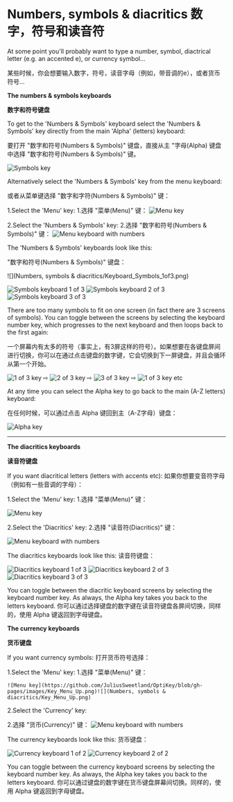 Numbers, symbols & diacritics
数字，符号和读音符
======

At some point you'll probably want to type a number, symbol, diactrical letter (e.g. an accented e), or currency symbol...

某些时候，你会想要输入数字，符号，读音字母（例如，带音调的e），或者货币符号...

**The numbers & symbols keyboards**

**数字和符号键盘**

To get to the 'Numbers & Symbols' keyboard select the 'Numbers & Symbols' key directly from the main 'Alpha' (letters) keyboard:

要打开 "数字和符号(Numbers & Symbols)" 键盘，直接从主 "字母(Alpha) 键盘中选择 "数字和符号(Numbers & Symbols)" 键。

![Symbols key](https://github.com/JuliusSweetland/OptiKey/blob/gh-pages/images/Key_Symbols_Up.png)

Alternatively select the 'Numbers & Symbols' key from the menu keyboard:

或者从菜单键选择 "数字和字符(Numbers & Symbols)" 键：

1.Select the 'Menu' key:
1.选择 "菜单(Menu)" 键：
    ![Menu key](https://github.com/JuliusSweetland/OptiKey/blob/gh-pages/images/Key_Menu_Up.png)

2.Select the 'Numbers & Symbols' key:
2.选择 "数字和符号(Numbers & Symbols)" 键：
    ![Menu keyboard with numbers](https://github.com/JuliusSweetland/OptiKey/blob/gh-pages/images/Keyboard_Menu_Numbered.png)

The 'Numbers & Symbols' keyboards look like this:

"数字和符号(Numbers & Symbols)" 键盘：

![](Numbers, symbols & diacritics/Keyboard_Symbols_1of3.png)

![Symbols keyboard 1 of 3](https://github.com/JuliusSweetland/OptiKey/blob/gh-pages/images/Keyboard_Symbols_1of3.png)
![Symbols keyboard 2 of 3](https://github.com/JuliusSweetland/OptiKey/blob/gh-pages/images/Keyboard_Symbols_2of3.png)
![Symbols keyboard 3 of 3](https://github.com/JuliusSweetland/OptiKey/blob/gh-pages/images/Keyboard_Symbols_3of3.png)

There are too many symbols to fit on one screen (in fact there are 3 screens of symbols). You can toggle between the screens by selecting the keyboard number key, which progresses to the next keyboard and then loops back to the first again:

一个屏幕内有太多的符号（事实上，有3屏这样的符号）。如果想要在各键盘屏间进行切换，你可以在通过点击键盘的数字键，它会切换到下一屏键盘，并且会循环从第一个开始。

![1 of 3 key](https://github.com/JuliusSweetland/OptiKey/blob/gh-pages/images/Key_Symbol_1of3_Up.png)
 ⇨
![2 of 3 key](https://github.com/JuliusSweetland/OptiKey/blob/gh-pages/images/Key_Symbol_2of3_Up.png)
 ⇨
![3 of 3 key](https://github.com/JuliusSweetland/OptiKey/blob/gh-pages/images/Key_Symbol_3of3_Up.png)
 ⇨
![1 of 3 key](https://github.com/JuliusSweetland/OptiKey/blob/gh-pages/images/Key_Symbol_1of3_Up.png)
etc

At any time you can select the Alpha key to go back to the main (A-Z letters) keyboard:

在任何时候，可以通过点击 Alpha 键回到主（A-Z字母）键盘：

![Alpha key](https://github.com/JuliusSweetland/OptiKey/blob/gh-pages/images/Key_Alpha_Up.png)

---


**The diacritics keyboards**

**读音符键盘**

If you want diacritical letters (letters with accents etc):
如果你想要变音符字母（例如有一些音调的字母）：

1.Select the 'Menu' key:
1.选择 "菜单(Menu)" 键：

![Menu key](https://github.com/JuliusSweetland/OptiKey/blob/gh-pages/images/Key_Menu_Up.png)

2.Select the 'Diacritics' key:
2.选择 "读音符(Diacritics)" 键：

![Menu keyboard with numbers](https://github.com/JuliusSweetland/OptiKey/blob/gh-pages/images/Keyboard_Menu_Numbered.png)

The diacritics keyboards look like this:
读音符键盘：

![Diacritics keyboard 1 of 3](https://github.com/JuliusSweetland/OptiKey/blob/gh-pages/images/Keyboard_Diacritic_LowerCase_1of3.png)
![Diacritics keyboard 2 of 3](https://github.com/JuliusSweetland/OptiKey/blob/gh-pages/images/Keyboard_Diacritic_LowerCase_2of3.png)
![Diacritics keyboard 3 of 3](https://github.com/JuliusSweetland/OptiKey/blob/gh-pages/images/Keyboard_Diacritic_LowerCase_3of3.png)

You can toggle between the diacritic keyboard screens by selecting the keyboard number key. As always, the Alpha key takes you back to the letters keyboard.
你可以通过选择键盘的数字键在读音符键盘各屏间切换，同样的，使用 Alpha 键返回到字母键盘。


**The currency keyboards**

**货币键盘**

If you want currency symbols:
打开货币符号选择：

1.Select the 'Menu' key:
1.选择 "菜单(Menu)" 键：

    ![Menu key](https://github.com/JuliusSweetland/OptiKey/blob/gh-pages/images/Key_Menu_Up.png)![](Numbers, symbols & diacritics/Key_Menu_Up.png)
2.Select the 'Currency' key:

2.选择 "货币(Currency)" 键：
    ![Menu keyboard with numbers](https://github.com/JuliusSweetland/OptiKey/blob/gh-pages/images/Keyboard_Menu_Numbered.png)

The currency keyboards look like this:
货币键盘：

![Currency keyboard 1 of 2](https://github.com/JuliusSweetland/OptiKey/blob/gh-pages/images/Keyboard_Currencies_1of2.png)
![Currency keyboard 2 of 2](https://github.com/JuliusSweetland/OptiKey/blob/gh-pages/images/Keyboard_Currencies_2of2.png)

You can toggle between the currency keyboard screens by selecting the keyboard number key. As always, the Alpha key takes you back to the letters keyboard.
你可以通过键盘的数字键在货币键盘屏幕间切换。同样的，使用 Alpha 键返回到字母键盘。
